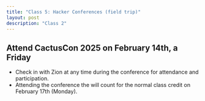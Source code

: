 ```yaml
---
title: "Class 5: Hacker Conferences (field trip)"
layout: post
description: "Class 2"
---
```


## Attend CactusCon 2025 on February 14th, a Friday 
- Check in with Zion at any time during the conference for attendance and participation. 
- Attending the conference the will count for the normal class credit on February 17th (Monday).
